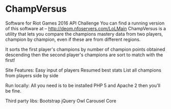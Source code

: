 # ChampVersus
Software for Riot Games 2016 API Challenge
You can find a running version of this software at – http://deom.nfoservers.com/LoLMain
ChampVersus is a utility that lets you compare the champions mastery data from two players, champion by champion, even if these are from different regions.

It sorts the first player's champions by number of champion points obtained descending then the second  player's champions are sort to match with the first!

Site Features:
  Easy input of players
  Resumed best stats
  List all champions from players side by side


Run locally:
All you need is to be installed PHP 5 and Apache 2 then you'll be fine.

Third party libs:
  Bootstrap 
  jQuery 
  Owl Carousel
  Core

